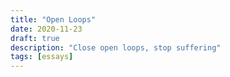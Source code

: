 ```yaml
---
title: "Open Loops"
date: 2020-11-23
draft: true
description: "Close open loops, stop suffering"
tags: [essays]
---
```


